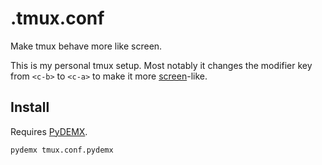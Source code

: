 # .tmux.conf

Make tmux behave more like screen.

This is my personal tmux setup. Most notably it changes the modifier key from
`<c-b>`  to `<c-a>` to make it more
[screen](https://www.gnu.org/software/screen/manual/screen.html)-like.

## Install

Requires [PyDEMX](https://github.com/obreitwi/pydemx).
```
pydemx tmux.conf.pydemx
```
